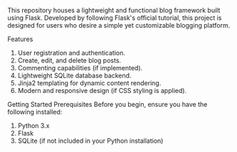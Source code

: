 This repository houses a lightweight and functional blog framework built using Flask. Developed by following Flask's official tutorial, this project is designed for users who desire a simple yet customizable blogging platform.

Features
1. User registration and authentication.
2. Create, edit, and delete blog posts.
3. Commenting capabilities (if implemented).
4. Lightweight SQLite database backend.
5. Jinja2 templating for dynamic content rendering.
6. Modern and responsive design (if CSS styling is applied).

Getting Started
Prerequisites
Before you begin, ensure you have the following installed:

1. Python 3.x
3. Flask
4. SQLite (if not included in your Python installation)